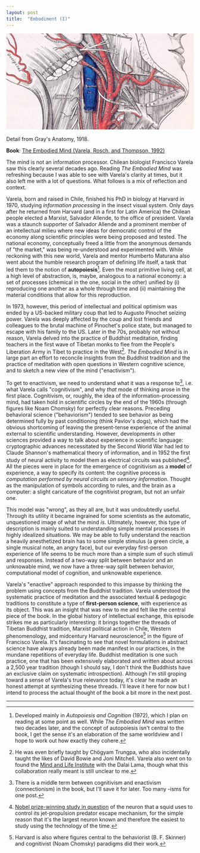```yaml
---
layout: post
title:  "Embodiment (I)"
---
```


![Arteries](/assets/images/gray_arteries.jpg)
<figcaption>Detail from Gray's Anatomy, 1918. </figcaption>

**Book**: [The Embodied Mind (Varela, Rosch, and Thompson, 1992)](https://mitpress.mit.edu/9780262720212/the-embodied-mind/)

The mind is not an information processor. Chilean biologist Francisco Varela saw this clearly several decades ago. Reading *The Embodied Mind* was refreshing because I was able to see with Varela's clarity at times, but it also left me with a lot of questions. What follows is a mix of reflection and context.

Varela, born and raised in Chile, finished his PhD in biology at Harvard in 1970, studying *information processing* in the insect visual system. Only days after he returned from Harvard (and in a first for Latin America) the Chilean people elected a Marxist, Salvador Allende, to the office of president. Varela was a staunch supporter of Salvador Allende and a prominent member of an intellectual milieu where new ideas for democratic control of the economy along scientific principles were being proposed and tested. The national economy, conceptually freed a little from the anonymous demands of "the market," was being re-understood and experimented with. While reckoning with this new world, Varela and mentor Humberto Maturana also went about the humble research program of defining life itself, a task that led them to the notion of **autopoiesis**[^1]. Even the most primitive living cell, at a high level of abstraction, is, maybe, analogous to a national economy: a set of processes (chemical in the one, social in the other) unified by (i) reproducing one another as a whole through time and (ii) maintaining the material conditions that allow for this reproduction.

In 1973, however, this period of intellectual and political optimism was ended by a US-backed military coup that led to Augusto Pinochet seizing power. Varela was deeply affected by the coup and lost friends and colleagues to the brutal machine of Pinochet's police state, but managed to escape with his family to the US. Later in the 70s, probably not without reason, Varela delved into the practice of Buddhist meditation, finding teachers in the first wave of Tibetan monks to flee from the People's Liberation Army in Tibet to practice in the West[^2]. *The Embodied Mind* is in large part an effort to reconcile insights from the Buddhist tradition and the practice of meditation with open questions in Western cognitive science, and to sketch a new view of the mind ("enactivism").

To get to enactivism, we need to understand what it was a response to[^3], i.e. what Varela calls "cognitivism", and why *that* mode of thinking arose in the first place. Cognitivism, or, roughly, the idea of the information-processing mind, had taken hold in scientific circles by the end of the 1960s (through figures like Noam Chomsky) for perfectly clear reasons. Preceding behavioral science ("behaviorism") tended to see behavior as being determined fully by past conditioning (think Pavlov's dogs), which had the obvious shortcoming of leaving the present-tense experience of the animal external to scientific understanding. However, developments in other sciences provided a way to talk about experience in scientific language: cryptographic advances necessitated by the Second World War had led to Claude Shannon's mathematical theory of information, and in 1952 the first study of neural activity to model them as electrical circuits was published[^4]. All the pieces were in place for the emergence of cognitivism as a **model** of experience, a way to specify its content: the cognitive process is *computation performed by neural circuits on sensory information*. Thought as the manipulation of symbols according to rules, and the brain as a computer: a slight caricature of the cognitivist program, but not an unfair one.

This model was "wrong", as they all are, but it was undoubtedly useful. Through its utility it became ingrained for some scientists as the automatic, unquestioned image of what the mind *is*. Ultimately, however, this type of description is mainly suited to understanding simple mental processes in highly idealized situations. We may be able to fully understand the reaction a heavily anesthetized brain has to some simple stimulus (a green circle, a single musical note, an angry face), but our everyday first-person experience of life seems to be much more than a simple sum of such stimuli and responses. Instead of a two-way split between behavior and an unknowable mind, we now have a three-way split between behavior, computational model of cognition, and unknowable experience.

Varela's "enactive" approach responded to this impasse by thinking the problem using concepts from the Buddhist tradition. Varela understood the systematic practice of meditation and the associated textual & pedagogic traditions to constitute a type of **first-person science**, with experience as its object. This was an insight that was new to me and felt like the central piece of the book. In the global history of intellectual exchange, this episode strikes me as particularly interesting: it brings together the threads of Tibetan Buddhist tradition, Marxist political action in Chile, Western phenomenology, and midcentury Harvard neuroscience[^5] in the figure of Francisco Varela. It's fascinating to see that novel formulations in abstract science have always already been made manifest in our practices, in the mundane repetitions of everyday life. Buddhist meditation is one such practice, one that has been extensively elaborated and written about across a 2,500 year tradition (though I should say, I don't think the Buddhists have an exclusive claim on systematic introspection). Although I'm still groping toward a sense of Varela's true relevance today, it's clear he made an honest attempt at synthesizing these threads. I'll leave it here for now but I intend to process the actual thought of the book a bit more in the next post.

***

[^1]: Developed mainly in *Autopoiesis and Cognition* (1972), which I plan on reading at some point as well. While *The Embodied Mind* was written two decades later, and the concept of autopoiesis isn't central to the book, I get the sense it's an elaboration of the same worldview and I hope to work out how exactly they cohere.

[^2]: He was even briefly taught by Chögyam Trungpa, who also incidentally taught the likes of David Bowie and Joni Mitchell. Varela also went on to found the [Mind and Life Institute](https://www.mindandlife.org/about/#history) with the Dalai Lama, though what this collaboration really meant is still unclear to me.

[^3]: There is a middle term between cognitivism and enactivism (connectionism) in the book, but I'll save it for later. Too many -isms for one post.

[^4]:  [Nobel prize-winning study in question](doi:10.1113/jphysiol.1952.sp004764) of the neuron that a squid uses to control its jet-propulsion predator escape mechanism, for the simple reason that it's the largest neuron known and therefore the easiest to study using the technology of the time.

[^5]: Harvard is also where figures central to the behaviorist (B. F. Skinner) and cognitivist (Noam Chomsky) paradigms did their work.
